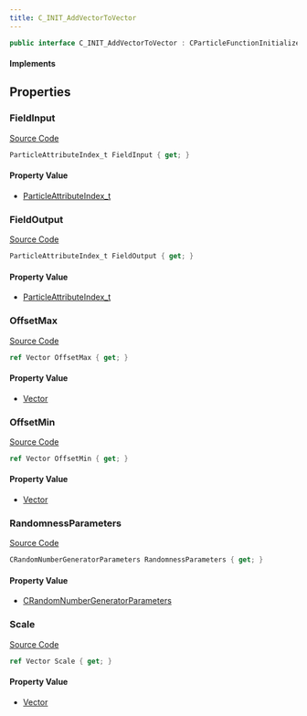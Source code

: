 ```yaml
---
title: C_INIT_AddVectorToVector
---
```


```csharp
public interface C_INIT_AddVectorToVector : CParticleFunctionInitializer, CParticleFunction, ISchemaClass<CParticleFunction>, ISchemaClass<CParticleFunctionInitializer>, ISchemaClass<C_INIT_AddVectorToVector>, ISchemaField, ISchemaClass, INativeHandle
```

#### Implements

## Properties

### FieldInput

[Source Code](https://github.com/swiftly-solution/swiftlys2/blob/beta/managed/src/SwiftlyS2.Generated/Schemas/Interfaces/C_INIT_AddVectorToVector.cs#L20)

```csharp
ParticleAttributeIndex_t FieldInput { get; }
```

#### Property Value

- [ParticleAttributeIndex_t](/docs/api/shared/schemadefinitions/particleattributeindex_t)

### FieldOutput

[Source Code](https://github.com/swiftly-solution/swiftlys2/blob/beta/managed/src/SwiftlyS2.Generated/Schemas/Interfaces/C_INIT_AddVectorToVector.cs#L18)

```csharp
ParticleAttributeIndex_t FieldOutput { get; }
```

#### Property Value

- [ParticleAttributeIndex_t](/docs/api/shared/schemadefinitions/particleattributeindex_t)

### OffsetMax

[Source Code](https://github.com/swiftly-solution/swiftlys2/blob/beta/managed/src/SwiftlyS2.Generated/Schemas/Interfaces/C_INIT_AddVectorToVector.cs#L24)

```csharp
ref Vector OffsetMax { get; }
```

#### Property Value

- [Vector](/docs/api/shared/natives/vector)

### OffsetMin

[Source Code](https://github.com/swiftly-solution/swiftlys2/blob/beta/managed/src/SwiftlyS2.Generated/Schemas/Interfaces/C_INIT_AddVectorToVector.cs#L22)

```csharp
ref Vector OffsetMin { get; }
```

#### Property Value

- [Vector](/docs/api/shared/natives/vector)

### RandomnessParameters

[Source Code](https://github.com/swiftly-solution/swiftlys2/blob/beta/managed/src/SwiftlyS2.Generated/Schemas/Interfaces/C_INIT_AddVectorToVector.cs#L26)

```csharp
CRandomNumberGeneratorParameters RandomnessParameters { get; }
```

#### Property Value

- [CRandomNumberGeneratorParameters](/docs/api/shared/schemadefinitions/crandomnumbergeneratorparameters)

### Scale

[Source Code](https://github.com/swiftly-solution/swiftlys2/blob/beta/managed/src/SwiftlyS2.Generated/Schemas/Interfaces/C_INIT_AddVectorToVector.cs#L16)

```csharp
ref Vector Scale { get; }
```

#### Property Value

- [Vector](/docs/api/shared/natives/vector)

